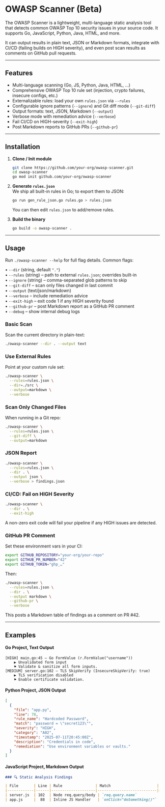 
# OWASP Scanner (Beta)

The OWASP Scanner is a lightweight, multi-language static analysis tool that detects common OWASP Top 10 security issues in your source code. 
It supports Go, JavaScript, Python, Java, HTML, and more.  

It can output results in plain text, JSON or Markdown formats, integrate with CI/CD (failing builds on HIGH severity), and even post scan results as comments on GitHub pull requests.

---

## Features

- Multi-language scanning (Go, JS, Python, Java, HTML, …)  
- Comprehensive OWASP Top 10 rule set (injection, crypto failures, insecure configs, etc.)  
- Externalizable rules: load your own `rules.json` via `--rules`  
- Configurable ignore patterns (`--ignore`) and Git diff mode (`--git-diff`)  
- Output formats: text, JSON, Markdown (`--output`)  
- Verbose mode with remediation advice (`--verbose`)  
- Fail CI/CD on HIGH-severity (`--exit-high`)  
- Post Markdown reports to GitHub PRs (`--github-pr`)  

---

## Installation

1. **Clone / Init module**  
   ```bash
   git clone https://github.com/your-org/owasp-scanner.git
   cd owasp-scanner
   go mod init github.com/your-org/owasp-scanner
   ```

2. **Generate `rules.json`**  
   We ship all built-in rules in Go; to export them to JSON:
   ```bash
   go run gen_rule_json.go rules.go > rules.json
   ```
   You can then edit `rules.json` to add/remove rules.

3. **Build the binary**  
   ```bash
   go build -o owasp-scanner .
   ```

---

## Usage

Run `./owasp-scanner --help` for full flag details.  Common flags:

  • `--dir` (string, default `"."`)  
  • `--rules` (string) – path to external `rules.json`; overrides built-in  
  • `--ignore` (string) – comma-separated glob patterns to skip  
  • `--git-diff` – scan only files changed in last commit  
  • `--output` (text/json/markdown)  
  • `--verbose` – include remediation advice  
  • `--exit-high` – exit code 1 if any HIGH severity found  
  • `--github-pr` – post Markdown report as a GitHub PR comment  
  • `--debug` – show internal debug logs  

### Basic Scan

Scan the current directory in plain-text:

```bash
./owasp-scanner --dir . --output text
```

### Use External Rules

Point at your custom rule set:

```bash
./owasp-scanner \
  --rules=rules.json \
  --dir=./src \
  --output=markdown \
  --verbose
```

### Scan Only Changed Files

When running in a Git repo:

```bash
./owasp-scanner \
  --rules=rules.json \
  --git-diff \
  --output=markdown
```

### JSON Report

```bash
./owasp-scanner \
  --rules=rules.json \
  --dir . \
  --output json \
  --verbose > findings.json
```

### CI/CD: Fail on HIGH Severity

```bash
./owasp-scanner \
  --dir . \
  --exit-high
```
A non-zero exit code will fail your pipeline if any HIGH issues are detected.

### GitHub PR Comment

Set these environment vars in your CI:

```bash
export GITHUB_REPOSITORY="your-org/your-repo"
export GITHUB_PR_NUMBER="42"
export GITHUB_TOKEN="ghp_…"
```

Then:

```bash
./owasp-scanner \
  --rules=rules.json \
  --dir . \
  --output markdown \
  --github-pr \
  --verbose
```

This posts a Markdown table of findings as a comment on PR #42.

---

## Examples

#### Go Project, Text Output

```text
[HIGH] main.go:45 – Go FormValue (r.FormValue("username"))
    ▶ Unvalidated form input
    ⚑ Validate & sanitize all form inputs.
[MEDIUM] server.go:102 – TLS SkipVerify (InsecureSkipVerify: true)
    ▶ TLS verification disabled
    ⚑ Enable certificate validation.
```

#### Python Project, JSON Output

```json
[
  {
    "file": "app.py",
    "line": 78,
    "rule_name": "Hardcoded Password",
    "match": "password = \"secret123\"",
    "severity": "HIGH",
    "category": "A02",
    "timestamp": "2025-07-11T20:45:00Z",
    "description": "Credentials in code",
    "remediation": "Use environment variables or vaults."
  }
]
```

#### JavaScript Project, Markdown Output

```markdown
### 🔍 Static Analysis Findings

| File       | Line | Rule               | Match                     | Severity | OWASP |
|------------|------|--------------------|---------------------------|----------|-------|
| server.js  | 102  | Node req.query/body | `req.query.name`          | **HIGH** | A01   |
| app.js     |  88  | Inline JS Handler   | `onClick="doSomething()"` | **MEDIUM** | A07   |
```

